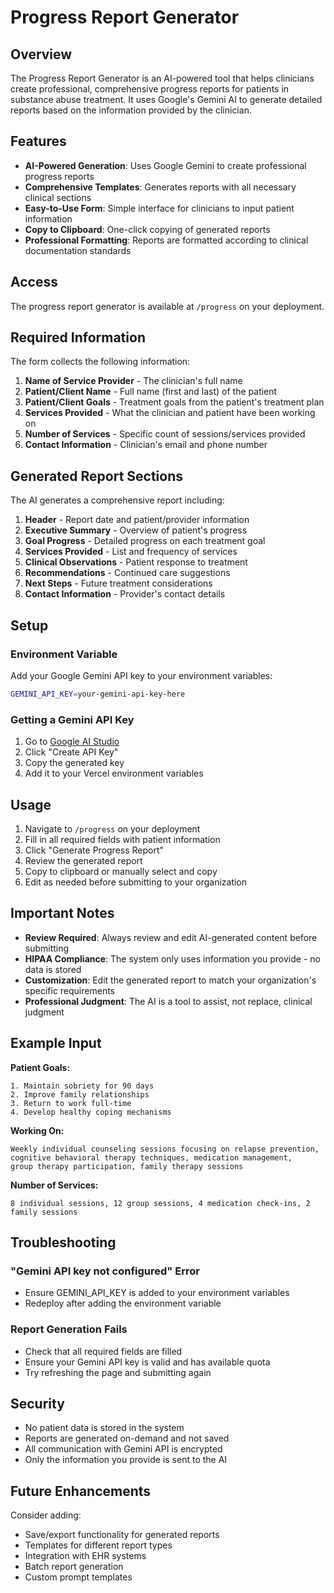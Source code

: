 # Progress Report Generator

## Overview

The Progress Report Generator is an AI-powered tool that helps clinicians create professional, comprehensive progress reports for patients in substance abuse treatment. It uses Google's Gemini AI to generate detailed reports based on the information provided by the clinician.

## Features

- **AI-Powered Generation**: Uses Google Gemini to create professional progress reports
- **Comprehensive Templates**: Generates reports with all necessary clinical sections
- **Easy-to-Use Form**: Simple interface for clinicians to input patient information
- **Copy to Clipboard**: One-click copying of generated reports
- **Professional Formatting**: Reports are formatted according to clinical documentation standards

## Access

The progress report generator is available at `/progress` on your deployment.

## Required Information

The form collects the following information:

1. **Name of Service Provider** - The clinician's full name
2. **Patient/Client Name** - Full name (first and last) of the patient
3. **Patient/Client Goals** - Treatment goals from the patient's treatment plan
4. **Services Provided** - What the clinician and patient have been working on
5. **Number of Services** - Specific count of sessions/services provided
6. **Contact Information** - Clinician's email and phone number

## Generated Report Sections

The AI generates a comprehensive report including:

1. **Header** - Report date and patient/provider information
2. **Executive Summary** - Overview of patient's progress
3. **Goal Progress** - Detailed progress on each treatment goal
4. **Services Provided** - List and frequency of services
5. **Clinical Observations** - Patient response to treatment
6. **Recommendations** - Continued care suggestions
7. **Next Steps** - Future treatment considerations
8. **Contact Information** - Provider's contact details

## Setup

### Environment Variable

Add your Google Gemini API key to your environment variables:

```bash
GEMINI_API_KEY=your-gemini-api-key-here
```

### Getting a Gemini API Key

1. Go to [Google AI Studio](https://makersuite.google.com/app/apikey)
2. Click "Create API Key"
3. Copy the generated key
4. Add it to your Vercel environment variables

## Usage

1. Navigate to `/progress` on your deployment
2. Fill in all required fields with patient information
3. Click "Generate Progress Report"
4. Review the generated report
5. Copy to clipboard or manually select and copy
6. Edit as needed before submitting to your organization

## Important Notes

- **Review Required**: Always review and edit AI-generated content before submitting
- **HIPAA Compliance**: The system only uses information you provide - no data is stored
- **Customization**: Edit the generated report to match your organization's specific requirements
- **Professional Judgment**: The AI is a tool to assist, not replace, clinical judgment

## Example Input

**Patient Goals:**
```
1. Maintain sobriety for 90 days
2. Improve family relationships
3. Return to work full-time
4. Develop healthy coping mechanisms
```

**Working On:**
```
Weekly individual counseling sessions focusing on relapse prevention, 
cognitive behavioral therapy techniques, medication management, 
group therapy participation, family therapy sessions
```

**Number of Services:**
```
8 individual sessions, 12 group sessions, 4 medication check-ins, 2 family sessions
```

## Troubleshooting

### "Gemini API key not configured" Error
- Ensure GEMINI_API_KEY is added to your environment variables
- Redeploy after adding the environment variable

### Report Generation Fails
- Check that all required fields are filled
- Ensure your Gemini API key is valid and has available quota
- Try refreshing the page and submitting again

## Security

- No patient data is stored in the system
- Reports are generated on-demand and not saved
- All communication with Gemini API is encrypted
- Only the information you provide is sent to the AI

## Future Enhancements

Consider adding:
- Save/export functionality for generated reports
- Templates for different report types
- Integration with EHR systems
- Batch report generation
- Custom prompt templates